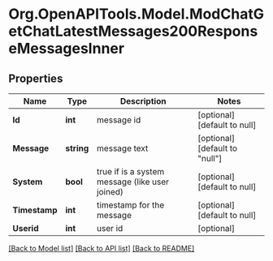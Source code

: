 # Org.OpenAPITools.Model.ModChatGetChatLatestMessages200ResponseMessagesInner

## Properties

Name | Type | Description | Notes
------------ | ------------- | ------------- | -------------
**Id** | **int** | message id | [optional] [default to null]
**Message** | **string** | message text | [optional] [default to "null"]
**System** | **bool** | true if is a system message (like user joined) | [optional] [default to null]
**Timestamp** | **int** | timestamp for the message | [optional] [default to null]
**Userid** | **int** | user id | [optional] 

[[Back to Model list]](../README.md#documentation-for-models) [[Back to API list]](../README.md#documentation-for-api-endpoints) [[Back to README]](../README.md)

